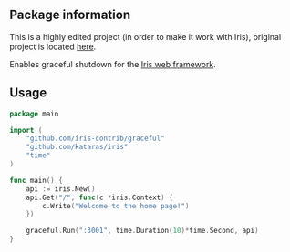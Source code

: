 ## Package information

This is a highly edited project (in order to make it work with Iris), original project is located [here](https://github.com/tylerb/graceful).

Enables graceful shutdown for the [Iris web framework](https://github.com/kataras/iris).

## Usage

```go
package main

import (
    "github.com/iris-contrib/graceful"
    "github.com/kataras/iris"
    "time"
)

func main() {
    api := iris.New()
    api.Get("/", func(c *iris.Context) {
        c.Write("Welcome to the home page!")
    })

    graceful.Run(":3001", time.Duration(10)*time.Second, api)
}

```

